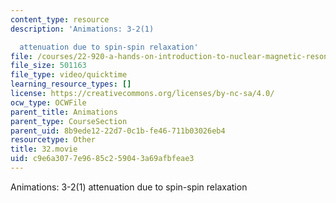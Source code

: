 ```yaml
---
content_type: resource
description: 'Animations: 3-2(1)

  attenuation due to spin-spin relaxation'
file: /courses/22-920-a-hands-on-introduction-to-nuclear-magnetic-resonance-january-iap-1997/c9e6a3077e9685c259043a69afbfeae3_32.movie
file_size: 501163
file_type: video/quicktime
learning_resource_types: []
license: https://creativecommons.org/licenses/by-nc-sa/4.0/
ocw_type: OCWFile
parent_title: Animations
parent_type: CourseSection
parent_uid: 8b9ede12-22d7-0c1b-fe46-711b03026eb4
resourcetype: Other
title: 32.movie
uid: c9e6a307-7e96-85c2-5904-3a69afbfeae3
---
```

Animations: 3-2(1)
attenuation due to spin-spin relaxation